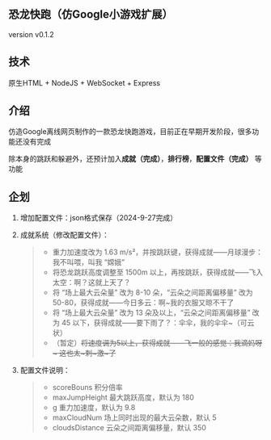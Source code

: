 ## 恐龙快跑（仿Google小游戏扩展）

version v0.1.2

## 技术

原生HTML + NodeJS + WebSocket + Express

## 介绍

仿造Google离线网页制作的一款恐龙快跑游戏，目前正在早期开发阶段，很多功能还没有完成

除本身的跳跃和躲避外，还预计加入**成就（完成）**，**排行榜**，**配置文件（完成）** 等功能

## 企划

1. 增加配置文件：json格式保存（2024-9-27完成）
2. 成就系统（修改配置文件）：

    > - 重力加速度改为 1.63 m/s²，并按跳跃键，获得成就——月球漫步：我不叫喂，叫我 “嫦娥”
    > - 将恐龙跳跃高度调整至 1500m 以上，再按跳跃，获得成就——飞入太空：啊？这就上天了？
    > - 将 “场上最大云朵量” 改为 8-10 朵，“云朵之间距离偏移量” 改为 50-80，获得成就——今日多云：啊~我的衣服又晾不干了
    > - 将 “场上最大云朵量” 改为 13 朵及以上，“云朵之间距离偏移量” 改为 45 以下，获得成就——要下雨了？：伞伞，我的伞伞~（可云状）
    > - （暂定）~~将速度调为5以上，获得成就——飞一般的感觉：我滴妈呀~ 这也太~刺~激~了~~
    
3. 配置文件说明：

    > - scoreBouns 积分倍率
    > - maxJumpHeight 最大跳跃高度，默认为 180
    > - g 重力加速度，默认为 9.8
    > - maxCloudNum 场上同时出现的最大云朵数，默认 5
    > - cloudsDistance 云朵之间距离偏移量，默认 350
    
